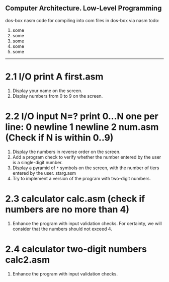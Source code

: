 ## Computer Architecture. Low-Level Programming

dos-box nasm code for compiling into com files in dos-box via nasm
todo:
1. some
2. some
3. some
4. some
5. some

---

# 2.1 I/O print A first.asm
1. Display your name on the screen.  
2. Display numbers from 0 to 9 on the screen.
# 2.2 I/O input N=? print 0...N one per line: 0 newline 1 newline 2 num.asm (Check if N is within 0..9)
1. Display the numbers in reverse order on the screen.  
2. Add a program check to verify whether the number entered by the user is a single-digit number.  
3. Display a pyramid of `*` symbols on the screen, with the number of tiers entered by the user. starg.asm
4. Try to implement a version of the program with two-digit numbers.
# 2.3 calculator calc.asm (check if numbers are no more than 4)
1. Enhance the program with input validation checks. For certainty, we will consider that the numbers should not exceed 4.
# 2.4 calculator two-digit numbers calc2.asm
1. Enhance the program with input validation checks.
# 
